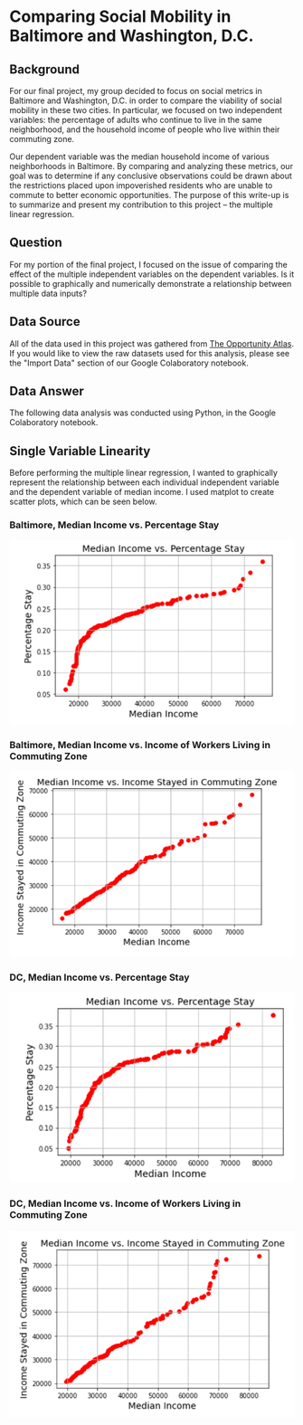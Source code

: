 # Comparing Social Mobility in Baltimore and Washington, D.C.

## Background
For our final project, my group decided to focus on social metrics in Baltimore and Washington, D.C. in order to compare the viability of social mobility in these two cities. In particular, we focused on two independent variables: the percentage of adults who continue to live in the same neighborhood, and the household income of people who live within their commuting zone. 

Our dependent variable was the median household income of various neighborhoods in Baltimore. By comparing and analyzing these metrics, our goal was to determine if any conclusive observations could be drawn about the restrictions placed upon impoverished residents who are unable to commute to better economic opportunities.  The purpose of this write-up is to summarize and present my contribution to this project – the multiple linear regression.

## Question
For my portion of the final project, I focused on the issue of comparing the effect of the multiple independent variables on the dependent variables. Is it possible to graphically and numerically demonstrate a relationship between multiple data inputs?

## Data Source
All of the data used in this project was gathered from [The Opportunity Atlas](https://www.opportunityatlas.org/). If you would like to view the raw datasets used for this analysis, please see the "Import Data" section of our Google Colaboratory notebook.

## Data Answer
The following data analysis was conducted using Python, in the Google Colaboratory notebook.

## Single Variable Linearity
Before performing the multiple linear regression, I wanted to graphically represent the relationship between each individual independent variable and the dependent variable of median income. I used matplot to create scatter plots, which can be seen below.

### Baltimore, Median Income vs. Percentage Stay
![](.gitbook/assets/balti-pcnt.png)

### Baltimore, Median Income vs. Income of Workers Living in Commuting Zone
![](.gitbook/assets/balti-income.png)

### DC, Median Income vs. Percentage Stay
![](.gitbook/assets/dc-pcnt.png)

### DC, Median Income vs. Income of Workers Living in Commuting Zone
![](.gitbook/assets/dc-income.png)
